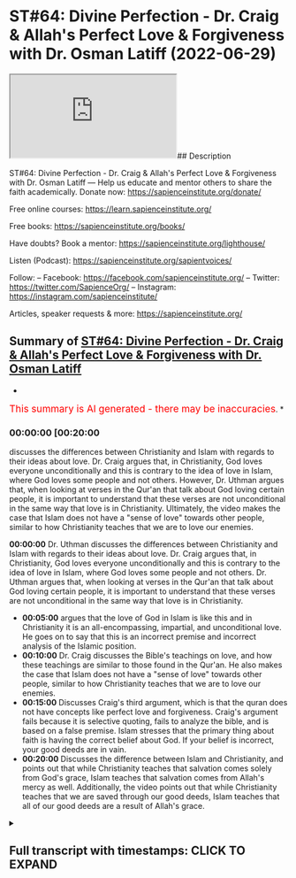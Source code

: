 # ST#64: Divine Perfection - Dr. Craig & Allah's Perfect Love & Forgiveness with Dr. Osman Latiff (2022-06-29)

<iframe loading='lazy' allow='autoplay' src='https://www.youtube.com/embed/fFkGbBAgy1s'></iframe>## Description

ST#64: Divine Perfection - Dr. Craig & Allah's Perfect Love & Forgiveness with Dr. Osman Latiff
—
Help us educate and mentor others to share the faith academically.
Donate now: <https://sapienceinstitute.org/donate/>

Free online courses: <https://learn.sapienceinstitute.org/>

Free books: <https://sapienceinstitute.org/books/>

Have doubts? Book a mentor: <https://sapienceinstitute.org/lighthouse/>

Listen (Podcast): <https://sapienceinstitute.org/sapientvoices/>

Follow:
– Facebook: <https://facebook.com/sapienceinstitute.org/>
– Twitter: <https://twitter.com/SapienceOrg/>
– Instagram: <https://instagram.com/sapienceinstitute/>

Articles, speaker requests & more: <https://sapienceinstitute.org/>

## Summary of [ST#64: Divine Perfection - Dr. Craig & Allah's Perfect Love & Forgiveness with Dr. Osman Latiff](https://www.youtube.com/watch?v=fFkGbBAgy1s)

*

<span style="color:red; font-size:125%">This summary is AI generated - there may be inaccuracies</span>. \*

### <a onclick="modifyYTiframeseektime('1200')">00:00:00 \[00:20:00</a>

discusses the differences between Christianity and Islam with regards to their ideas about love. Dr. Craig argues that, in Christianity, God loves everyone unconditionally and this is contrary to the idea of love in Islam, where God loves some people and not others. However, Dr. Uthman argues that, when looking at verses in the Qur'an that talk about God loving certain people, it is important to understand that these verses are not unconditional in the same way that love is in Christianity. Ultimately, the video makes the case that Islam does not have a "sense of love" towards other people, similar to how Christianity teaches that we are to love our enemies.

**<a onclick="modifyYTiframeseektime('0')">00:00:00</a>**  Dr. Uthman discusses the differences between Christianity and Islam with regards to their ideas about love. Dr. Craig argues that, in Christianity, God loves everyone unconditionally and this is contrary to the idea of love in Islam, where God loves some people and not others. Dr. Uthman argues that, when looking at verses in the Qur'an that talk about God loving certain people, it is important to understand that these verses are not unconditional in the same way that love is in Christianity.

*   **<a onclick="modifyYTiframeseektime('300')">00:05:00</a>** argues that the love of God in Islam is like this and in Christianity it is an all-encompassing, impartial, and unconditional love. He goes on to say that this is an incorrect premise and incorrect analysis of the Islamic position.
*   **<a onclick="modifyYTiframeseektime('600')">00:10:00</a>**  Dr. Craig discusses the Bible's teachings on love, and how these teachings are similar to those found in the Qur'an. He also makes the case that Islam does not have a "sense of love" towards other people, similar to how Christianity teaches that we are to love our enemies.
*   **<a onclick="modifyYTiframeseektime('900')">00:15:00</a>** Discusses Craig's third argument, which is that the quran does not have concepts like perfect love and forgiveness. Craig's argument fails because it is selective quoting, fails to analyze the bible, and is based on a false premise. Islam stresses that the primary thing about faith is having the correct belief about God. If your belief is incorrect, your good deeds are in vain.
*   **<a onclick="modifyYTiframeseektime('1200')">00:20:00</a>** Discusses the difference between Islam and Christianity, and points out that while Christianity teaches that salvation comes solely from God's grace, Islam teaches that salvation comes from Allah's mercy as well. Additionally, the video points out that while Christianity teaches that we are saved through our good deeds, Islam teaches that all of our good deeds are a result of Allah's grace.

<details><summary><h2>Full transcript with timestamps: CLICK TO EXPAND</h2></summary>

<a onclick="modifyYTiframeseektime('6)')">0:00:06 assalamualaikum welcome to sapient</a> <a onclick="modifyYTiframeseektime('8)')">0:00:08 thoughts this is dr uthman native and</a> <a onclick="modifyYTiframeseektime('9)')">0:00:09 we're going through my book divine</a> <a onclick="modifyYTiframeseektime('10)')">0:00:10 perfection christianity and islam on sin</a> <a onclick="modifyYTiframeseektime('13)')">0:00:13 and salvation a very important topic a</a> <a onclick="modifyYTiframeseektime('15)')">0:00:15 very crucial understanding christianity</a> <a onclick="modifyYTiframeseektime('18)')">0:00:18 in its light in this right light and</a> <a onclick="modifyYTiframeseektime('20)')">0:00:20 islam in this right light as well of</a> <a onclick="modifyYTiframeseektime('22)')">0:00:22 course the book is also answering back</a> <a onclick="modifyYTiframeseektime('24)')">0:00:24 against detractors made by destructions</a> <a onclick="modifyYTiframeseektime('26)')">0:00:26 made by christian mission ethiopia and</a> <a onclick="modifyYTiframeseektime('28)')">0:00:28 apologists like william lane craig and</a> <a onclick="modifyYTiframeseektime('30)')">0:00:30 others before and after him as well</a> <a onclick="modifyYTiframeseektime('33)')">0:00:33 we've been through</a> <a onclick="modifyYTiframeseektime('34)')">0:00:34 two main arguments made by dr william</a> <a onclick="modifyYTiframeseektime('37)')">0:00:37 lane craig already about the concept of</a> <a onclick="modifyYTiframeseektime('39)')">0:00:39 the trinity in the quranic framework</a> <a onclick="modifyYTiframeseektime('41)')">0:00:41 about humans salvation in the quranic</a> <a onclick="modifyYTiframeseektime('44)')">0:00:44 model as well</a> <a onclick="modifyYTiframeseektime('46)')">0:00:46 in contrast to the christian</a> <a onclick="modifyYTiframeseektime('48)')">0:00:48 idea about atonement represents through</a> <a onclick="modifyYTiframeseektime('50)')">0:00:50 atonement theories and other things as</a> <a onclick="modifyYTiframeseektime('52)')">0:00:52 well now the the third argument made by</a> <a onclick="modifyYTiframeseektime('55)')">0:00:55 dr craig in light of islamic theism is a</a> <a onclick="modifyYTiframeseektime('58)')">0:00:58 bit similar to the second one but this</a> <a onclick="modifyYTiframeseektime('60)')">0:01:00 time it's about the idea of love</a> <a onclick="modifyYTiframeseektime('62)')">0:01:02 so he argues therefore that god can't be</a> <a onclick="modifyYTiframeseektime('65)')">0:01:05 worthy of worship in islam because he's</a> <a onclick="modifyYTiframeseektime('67)')">0:01:07 not maximally loving in that he doesn't</a> <a onclick="modifyYTiframeseektime('70)')">0:01:10 love</a> <a onclick="modifyYTiframeseektime('70)')">0:01:10 everybody and the christians in fact not</a> <a onclick="modifyYTiframeseektime('73)')">0:01:13 all christians but he and perhaps people</a> <a onclick="modifyYTiframeseektime('75)')">0:01:15 like him</a> <a onclick="modifyYTiframeseektime('76)')">0:01:16 focus on the idea that god loves</a> <a onclick="modifyYTiframeseektime('79)')">0:01:19 everyone</a> <a onclick="modifyYTiframeseektime('80)')">0:01:20 god loves everybody</a> <a onclick="modifyYTiframeseektime('82)')">0:01:22 and therefore if god loves everybody</a> <a onclick="modifyYTiframeseektime('85)')">0:01:25 then that's the god that we should be</a> <a onclick="modifyYTiframeseektime('86)')">0:01:26 worshipping as opposed to islam where</a> <a onclick="modifyYTiframeseektime('89)')">0:01:29 god loves some people and not other</a> <a onclick="modifyYTiframeseektime('91)')">0:01:31 people and craig therefore in his in his</a> <a onclick="modifyYTiframeseektime('94)')">0:01:34 works and literature in his debates he</a> <a onclick="modifyYTiframeseektime('96)')">0:01:36 isolates particular verses in the quran</a> <a onclick="modifyYTiframeseektime('98)')">0:01:38 where it says that god loves the</a> <a onclick="modifyYTiframeseektime('100)')">0:01:40 the doers of god those of good god loves</a> <a onclick="modifyYTiframeseektime('103)')">0:01:43 the repentant god loves the you know the</a> <a onclick="modifyYTiframeseektime('106)')">0:01:46 ones who make peace god loves so god</a> <a onclick="modifyYTiframeseektime('108)')">0:01:48 loves particular people uh but god does</a> <a onclick="modifyYTiframeseektime('111)')">0:01:51 not love other people god doesn't love</a> <a onclick="modifyYTiframeseektime('112)')">0:01:52 the boastful god doesn't love the</a> <a onclick="modifyYTiframeseektime('114)')">0:01:54 arrogant god doesn't love the the</a> <a onclick="modifyYTiframeseektime('116)')">0:01:56 unbelievers for example god doesn't love</a> <a onclick="modifyYTiframeseektime('118)')">0:01:58 the mischief makers for example or the</a> <a onclick="modifyYTiframeseektime('120)')">0:02:00 unjust for example so we have those that</a> <a onclick="modifyYTiframeseektime('122)')">0:02:02 god loves and go that god and those that</a> <a onclick="modifyYTiframeseektime('124)')">0:02:04 god does not love</a> <a onclick="modifyYTiframeseektime('126)')">0:02:06 in the quran for example whereas he says</a> <a onclick="modifyYTiframeseektime('128)')">0:02:08 in in christianity god loves everybody</a> <a onclick="modifyYTiframeseektime('132)')">0:02:12 and the key verse that christians love</a> <a onclick="modifyYTiframeseektime('134)')">0:02:14 to cite like him and others is</a> <a onclick="modifyYTiframeseektime('136)')">0:02:16 for god so loved the world loved the</a> <a onclick="modifyYTiframeseektime('138)')">0:02:18 world that he gave his only be or he</a> <a onclick="modifyYTiframeseektime('140)')">0:02:20 sent his only begotten son that he</a> <a onclick="modifyYTiframeseektime('142)')">0:02:22 whosoever believes in him shall have</a> <a onclick="modifyYTiframeseektime('144)')">0:02:24 everlasting life and shall not perish so</a> <a onclick="modifyYTiframeseektime('147)')">0:02:27 therefore since god so loved the world</a> <a onclick="modifyYTiframeseektime('149)')">0:02:29 meaning the whole world</a> <a onclick="modifyYTiframeseektime('151)')">0:02:31 that means god loves everybody including</a> <a onclick="modifyYTiframeseektime('154)')">0:02:34 sinners this is the key thing for us to</a> <a onclick="modifyYTiframeseektime('156)')">0:02:36 remember about what christians say</a> <a onclick="modifyYTiframeseektime('158)')">0:02:38 god loves sinners and therefore</a> <a onclick="modifyYTiframeseektime('161)')">0:02:41 and in contrast the quran in islam the</a> <a onclick="modifyYTiframeseektime('163)')">0:02:43 god of islam or the quran does not love</a> <a onclick="modifyYTiframeseektime('166)')">0:02:46 sinners that's the key thing but the</a> <a onclick="modifyYTiframeseektime('168)')">0:02:48 first thing of course is for us to</a> <a onclick="modifyYTiframeseektime('169)')">0:02:49 understand this very very clearly number</a> <a onclick="modifyYTiframeseektime('171)')">0:02:51 one</a> <a onclick="modifyYTiframeseektime('172)')">0:02:52 christians of course they make this</a> <a onclick="modifyYTiframeseektime('174)')">0:02:54 argument about god loving everybody but</a> <a onclick="modifyYTiframeseektime('176)')">0:02:56 there is no agreement in fact amongst</a> <a onclick="modifyYTiframeseektime('178)')">0:02:58 christians or theologians that god in</a> <a onclick="modifyYTiframeseektime('181)')">0:03:01 fact loves everybody does god love</a> <a onclick="modifyYTiframeseektime('184)')">0:03:04 the murderer does god love</a> <a onclick="modifyYTiframeseektime('187)')">0:03:07 hitler does god love genocidal maniacs</a> <a onclick="modifyYTiframeseektime('190)')">0:03:10 does god love everybody and does god</a> <a onclick="modifyYTiframeseektime('193)')">0:03:13 love them exactly the same way now i say</a> <a onclick="modifyYTiframeseektime('195)')">0:03:15 that because dr craig for example says</a> <a onclick="modifyYTiframeseektime('198)')">0:03:18 the love of god is three things it's</a> <a onclick="modifyYTiframeseektime('200)')">0:03:20 impartial it's universal and it's</a> <a onclick="modifyYTiframeseektime('203)')">0:03:23 unconditional remember those three words</a> <a onclick="modifyYTiframeseektime('205)')">0:03:25 it's impartial</a> <a onclick="modifyYTiframeseektime('207)')">0:03:27 unconditional and it's universal whereas</a> <a onclick="modifyYTiframeseektime('210)')">0:03:30 the love of the god in islam it's</a> <a onclick="modifyYTiframeseektime('213)')">0:03:33 partial not universal not unconditional</a> <a onclick="modifyYTiframeseektime('215)')">0:03:35 either therefore the god of uh</a> <a onclick="modifyYTiframeseektime('217)')">0:03:37 christianity he argues wins the day now</a> <a onclick="modifyYTiframeseektime('220)')">0:03:40 let's think about this very carefully</a> <a onclick="modifyYTiframeseektime('221)')">0:03:41 what does it mean to say that the love</a> <a onclick="modifyYTiframeseektime('222)')">0:03:42 of god is impartial in christianity that</a> <a onclick="modifyYTiframeseektime('225)')">0:03:45 means it's the same that means god loves</a> <a onclick="modifyYTiframeseektime('228)')">0:03:48 everybody the same what does that mean</a> <a onclick="modifyYTiframeseektime('231)')">0:03:51 that means god loves</a> <a onclick="modifyYTiframeseektime('233)')">0:03:53 hitler like he loves moses that god</a> <a onclick="modifyYTiframeseektime('236)')">0:03:56 loves the mass murderer like he loves</a> <a onclick="modifyYTiframeseektime('239)')">0:03:59 the peacemaker that means god love is</a> <a onclick="modifyYTiframeseektime('241)')">0:04:01 impartial he loves everybody the same</a> <a onclick="modifyYTiframeseektime('244)')">0:04:04 which means in essence god loves nobody</a> <a onclick="modifyYTiframeseektime('247)')">0:04:07 because there's no gradients of love for</a> <a onclick="modifyYTiframeseektime('249)')">0:04:09 us to consider what does love actually</a> <a onclick="modifyYTiframeseektime('251)')">0:04:11 then mean</a> <a onclick="modifyYTiframeseektime('253)')">0:04:13 what does love even mean if god loves</a> <a onclick="modifyYTiframeseektime('255)')">0:04:15 everybody the same and there are no</a> <a onclick="modifyYTiframeseektime('257)')">0:04:17 gradients of love loving less not loving</a> <a onclick="modifyYTiframeseektime('260)')">0:04:20 loving more these are all gradients of</a> <a onclick="modifyYTiframeseektime('262)')">0:04:22 love that we find in the quran in</a> <a onclick="modifyYTiframeseektime('263)')">0:04:23 islamic</a> <a onclick="modifyYTiframeseektime('265)')">0:04:25 narrative but in christianity if god</a> <a onclick="modifyYTiframeseektime('267)')">0:04:27 loves everybody the same impartially</a> <a onclick="modifyYTiframeseektime('269)')">0:04:29 that means how do we even have a way of</a> <a onclick="modifyYTiframeseektime('271)')">0:04:31 approaching god or know what god wants</a> <a onclick="modifyYTiframeseektime('274)')">0:04:34 us to do if he loves us all impartially</a> <a onclick="modifyYTiframeseektime('277)')">0:04:37 anyway from the get-go from the outside</a> <a onclick="modifyYTiframeseektime('280)')">0:04:40 and what does it mean is love is</a> <a onclick="modifyYTiframeseektime('281)')">0:04:41 unconditional that means there's no</a> <a onclick="modifyYTiframeseektime('283)')">0:04:43 condition placed on god's love that</a> <a onclick="modifyYTiframeseektime('284)')">0:04:44 means</a> <a onclick="modifyYTiframeseektime('285)')">0:04:45 the psychopathic murderer she could feel</a> <a onclick="modifyYTiframeseektime('288)')">0:04:48 secure and happy knowing that god loves</a> <a onclick="modifyYTiframeseektime('290)')">0:04:50 him anyway because it's an unconditional</a> <a onclick="modifyYTiframeseektime('293)')">0:04:53 love like the craig therefore presents</a> <a onclick="modifyYTiframeseektime('295)')">0:04:55 but this again is contrary in fact to</a> <a onclick="modifyYTiframeseektime('297)')">0:04:57 the bible itself because in the bible</a> <a onclick="modifyYTiframeseektime('299)')">0:04:59 itself we do find verses where god does</a> <a onclick="modifyYTiframeseektime('302)')">0:05:02 not love some people in the book of</a> <a onclick="modifyYTiframeseektime('304)')">0:05:04 hosea for example chapter 9 verse 5 5 it</a> <a onclick="modifyYTiframeseektime('307)')">0:05:07 says because of their wickedness in</a> <a onclick="modifyYTiframeseektime('309)')">0:05:09 gilgal i hated them</a> <a onclick="modifyYTiframeseektime('312)')">0:05:12 right because of this wretchedness or</a> <a onclick="modifyYTiframeseektime('314)')">0:05:14 their rebellion i do not love them very</a> <a onclick="modifyYTiframeseektime('317)')">0:05:17 unequivocal language in psalm 5 5. god</a> <a onclick="modifyYTiframeseektime('320)')">0:05:20 does not love those who transgress and</a> <a onclick="modifyYTiframeseektime('322)')">0:05:22 do wrong in psalm 5 5 in psalm 139 it</a> <a onclick="modifyYTiframeseektime('326)')">0:05:26 says something similar right that</a> <a onclick="modifyYTiframeseektime('329)')">0:05:29 what do i do with those who hate you i</a> <a onclick="modifyYTiframeseektime('331)')">0:05:31 hate them i have all full hatred for</a> <a onclick="modifyYTiframeseektime('334)')">0:05:34 them in fact eric peel the dutch</a> <a onclick="modifyYTiframeseektime('336)')">0:05:36 theologian says that the most</a> <a onclick="modifyYTiframeseektime('338)')">0:05:38 absolute form of hatred is used in this</a> <a onclick="modifyYTiframeseektime('341)')">0:05:41 verse even thomas aquinas in his</a> <a onclick="modifyYTiframeseektime('343)')">0:05:43 comments from psalm 5 5 says that god</a> <a onclick="modifyYTiframeseektime('345)')">0:05:45 hates sinners</a> <a onclick="modifyYTiframeseektime('347)')">0:05:47 right that they're not sufficient</a> <a onclick="modifyYTiframeseektime('349)')">0:05:49 before god's majesty before god so</a> <a onclick="modifyYTiframeseektime('352)')">0:05:52 therefore it seems these are like newer</a> <a onclick="modifyYTiframeseektime('354)')">0:05:54 kind of trends coming from christian</a> <a onclick="modifyYTiframeseektime('355)')">0:05:55 missionaries about god loving everybody</a> <a onclick="modifyYTiframeseektime('357)')">0:05:57 maybe</a> <a onclick="modifyYTiframeseektime('358)')">0:05:58 maybe it's a ploy</a> <a onclick="modifyYTiframeseektime('359)')">0:05:59 in order to propagate their faith and to</a> <a onclick="modifyYTiframeseektime('361)')">0:06:01 invite more people to christianity but</a> <a onclick="modifyYTiframeseektime('363)')">0:06:03 but the bible isn't saying that and nor</a> <a onclick="modifyYTiframeseektime('366)')">0:06:06 are christian theologians particularly</a> <a onclick="modifyYTiframeseektime('367)')">0:06:07 of the past saying that that god loves</a> <a onclick="modifyYTiframeseektime('369)')">0:06:09 everybody the same way impartially that</a> <a onclick="modifyYTiframeseektime('372)')">0:06:12 means even me as a muslim who denies</a> <a onclick="modifyYTiframeseektime('375)')">0:06:15 christianity and denies of the core</a> <a onclick="modifyYTiframeseektime('377)')">0:06:17 tenets of christianity of incarnation of</a> <a onclick="modifyYTiframeseektime('380)')">0:06:20 jesus as a savior uh</a> <a onclick="modifyYTiframeseektime('383)')">0:06:23 god would love me as as he loves other</a> <a onclick="modifyYTiframeseektime('385)')">0:06:25 people</a> <a onclick="modifyYTiframeseektime('386)')">0:06:26 unconditionally i mean i don't have to</a> <a onclick="modifyYTiframeseektime('388)')">0:06:28 change or anything of course christians</a> <a onclick="modifyYTiframeseektime('389)')">0:06:29 wouldn't argue they said no there has to</a> <a onclick="modifyYTiframeseektime('390)')">0:06:30 be change and you have to whatever but</a> <a onclick="modifyYTiframeseektime('392)')">0:06:32 the point is not just through my service</a> <a onclick="modifyYTiframeseektime('394)')">0:06:34 of anybody really so</a> <a onclick="modifyYTiframeseektime('396)')">0:06:36 that wouldn't really work in light of</a> <a onclick="modifyYTiframeseektime('398)')">0:06:38 the bible or in light of just</a> <a onclick="modifyYTiframeseektime('399)')">0:06:39 logical sense and what about god</a> <a onclick="modifyYTiframeseektime('402)')">0:06:42 therefore loving universally that means</a> <a onclick="modifyYTiframeseektime('404)')">0:06:44 the same thing that god loves everybody</a> <a onclick="modifyYTiframeseektime('406)')">0:06:46 and everything the same way</a> <a onclick="modifyYTiframeseektime('408)')">0:06:48 of course this wouldn't make much sense</a> <a onclick="modifyYTiframeseektime('411)')">0:06:51 to say that because it wouldn't give</a> <a onclick="modifyYTiframeseektime('413)')">0:06:53 human beings that incentive that drive</a> <a onclick="modifyYTiframeseektime('415)')">0:06:55 to want to do good things in order to</a> <a onclick="modifyYTiframeseektime('418)')">0:06:58 love god or be loved by god because if</a> <a onclick="modifyYTiframeseektime('422)')">0:07:02 god loves them already anyway then what</a> <a onclick="modifyYTiframeseektime('424)')">0:07:04 really would the point of that be</a> <a onclick="modifyYTiframeseektime('426)')">0:07:06 and some people in fact would argue some</a> <a onclick="modifyYTiframeseektime('428)')">0:07:08 people would argue against it by saying</a> <a onclick="modifyYTiframeseektime('429)')">0:07:09 well you know people's love for god</a> <a onclick="modifyYTiframeseektime('431)')">0:07:11 should drive them to want to do good</a> <a onclick="modifyYTiframeseektime('433)')">0:07:13 things for them and i understand that</a> <a onclick="modifyYTiframeseektime('434)')">0:07:14 point as well but other people would</a> <a onclick="modifyYTiframeseektime('435)')">0:07:15 argue</a> <a onclick="modifyYTiframeseektime('436)')">0:07:16 what's the point anyway and anyway islam</a> <a onclick="modifyYTiframeseektime('438)')">0:07:18 doesn't have that problem</a> <a onclick="modifyYTiframeseektime('440)')">0:07:20 it doesn't have that problem because</a> <a onclick="modifyYTiframeseektime('442)')">0:07:22 what does islam actually say</a> <a onclick="modifyYTiframeseektime('443)')">0:07:23 it says number one the thing that is</a> <a onclick="modifyYTiframeseektime('446)')">0:07:26 universal from god to all of humanity is</a> <a onclick="modifyYTiframeseektime('449)')">0:07:29 the divine mercy of god remember we've</a> <a onclick="modifyYTiframeseektime('452)')">0:07:32 discussed it already in light of the</a> <a onclick="modifyYTiframeseektime('454)')">0:07:34 adamic conundrum in light of human</a> <a onclick="modifyYTiframeseektime('456)')">0:07:36 salvation model</a> <a onclick="modifyYTiframeseektime('457)')">0:07:37 god's divine mercy and that divine mercy</a> <a onclick="modifyYTiframeseektime('460)')">0:07:40 is in everything so the prophet of allah</a> <a onclick="modifyYTiframeseektime('463)')">0:07:43 says that that in the lillahi</a> <a onclick="modifyYTiframeseektime('465)')">0:07:45 allah has a hundred parts of his mercy</a> <a onclick="modifyYTiframeseektime('470)')">0:07:50 allah has sent one part of his mercy</a> <a onclick="modifyYTiframeseektime('472)')">0:07:52 between humans and jinn and even beasts</a> <a onclick="modifyYTiframeseektime('475)')">0:07:55 right even animals even the hadith says</a> <a onclick="modifyYTiframeseektime('478)')">0:07:58 well hawaiian even insects share from</a> <a onclick="modifyYTiframeseektime('480)')">0:08:00 that one part of that divine mercy that</a> <a onclick="modifyYTiframeseektime('482)')">0:08:02 means that mercy of god really is in</a> <a onclick="modifyYTiframeseektime('484)')">0:08:04 everybody</a> <a onclick="modifyYTiframeseektime('486)')">0:08:06 and people when you see</a> <a onclick="modifyYTiframeseektime('488)')">0:08:08 you know acts of goodness or kindness or</a> <a onclick="modifyYTiframeseektime('490)')">0:08:10 mercy or sympathy or empathy or love</a> <a onclick="modifyYTiframeseektime('492)')">0:08:12 uh</a> <a onclick="modifyYTiframeseektime('493)')">0:08:13 or you're only seeing a small tiny</a> <a onclick="modifyYTiframeseektime('496)')">0:08:16 fragment of something that's in your</a> <a onclick="modifyYTiframeseektime('498)')">0:08:18 life but think about the whole of</a> <a onclick="modifyYTiframeseektime('500)')">0:08:20 creation from the beginning to the end</a> <a onclick="modifyYTiframeseektime('501)')">0:08:21 of time and all of everything that you</a> <a onclick="modifyYTiframeseektime('503)')">0:08:23 see and you will never see in your life</a> <a onclick="modifyYTiframeseektime('505)')">0:08:25 is all from that one part of allah's</a> <a onclick="modifyYTiframeseektime('507)')">0:08:27 divine mercy that's mercy isn't</a> <a onclick="modifyYTiframeseektime('509)')">0:08:29 everything even those who disbelieve in</a> <a onclick="modifyYTiframeseektime('511)')">0:08:31 him allah is still merciful unto them</a> <a onclick="modifyYTiframeseektime('513)')">0:08:33 how is allah merciful and to all people</a> <a onclick="modifyYTiframeseektime('515)')">0:08:35 that allah allows and shows even the</a> <a onclick="modifyYTiframeseektime('518)')">0:08:38 wretched most wretched person at any</a> <a onclick="modifyYTiframeseektime('520)')">0:08:40 time a chance to come back to god</a> <a onclick="modifyYTiframeseektime('524)')">0:08:44 right that's that's powerful that</a> <a onclick="modifyYTiframeseektime('526)')">0:08:46 allah's mercy is such that even the most</a> <a onclick="modifyYTiframeseektime('528)')">0:08:48 wretched individual has at any point in</a> <a onclick="modifyYTiframeseektime('531)')">0:08:51 time any point in his life to go back to</a> <a onclick="modifyYTiframeseektime('533)')">0:08:53 god through repentance and he will find</a> <a onclick="modifyYTiframeseektime('535)')">0:08:55 god forgiving allah says</a> <a onclick="modifyYTiframeseektime('541)')">0:09:01 i am forgiving</a> <a onclick="modifyYTiframeseektime('544)')">0:09:04 for the one who repents</a> <a onclick="modifyYTiframeseektime('546)')">0:09:06 and believes and works good deeds and</a> <a onclick="modifyYTiframeseektime('549)')">0:09:09 then follows a life of righteousness i</a> <a onclick="modifyYTiframeseektime('552)')">0:09:12 am forgiving on that person so therefore</a> <a onclick="modifyYTiframeseektime('554)')">0:09:14 that that path is always open for</a> <a onclick="modifyYTiframeseektime('556)')">0:09:16 anybody the path of forgiveness and</a> <a onclick="modifyYTiframeseektime('558)')">0:09:18 mercy and closeness and love of god but</a> <a onclick="modifyYTiframeseektime('561)')">0:09:21 to say therefore at the outset god loves</a> <a onclick="modifyYTiframeseektime('563)')">0:09:23 everybody it wouldn't really it's i mean</a> <a onclick="modifyYTiframeseektime('564)')">0:09:24 it might sound nice on the tongue but it</a> <a onclick="modifyYTiframeseektime('566)')">0:09:26 doesn't really make that much actually</a> <a onclick="modifyYTiframeseektime('567)')">0:09:27 of sense and christian theologians would</a> <a onclick="modifyYTiframeseektime('569)')">0:09:29 argue i mean some people in fact really</a> <a onclick="modifyYTiframeseektime('572)')">0:09:32 argue against william craig for saying</a> <a onclick="modifyYTiframeseektime('574)')">0:09:34 such things because the bible in fact</a> <a onclick="modifyYTiframeseektime('575)')">0:09:35 doesn't teach that doesn't preach that</a> <a onclick="modifyYTiframeseektime('578)')">0:09:38 and therefore it's really an incorrect</a> <a onclick="modifyYTiframeseektime('580)')">0:09:40 way of of of interpreting the christian</a> <a onclick="modifyYTiframeseektime('583)')">0:09:43 faith as well</a> <a onclick="modifyYTiframeseektime('584)')">0:09:44 uh so that's one thing therefore that he</a> <a onclick="modifyYTiframeseektime('586)')">0:09:46 says in his argument that the love of</a> <a onclick="modifyYTiframeseektime('588)')">0:09:48 god in islam is like this and in</a> <a onclick="modifyYTiframeseektime('590)')">0:09:50 christianity it's an all-encompassing</a> <a onclick="modifyYTiframeseektime('592)')">0:09:52 it's a universal impartial and</a> <a onclick="modifyYTiframeseektime('594)')">0:09:54 unconditional love we've shown therefore</a> <a onclick="modifyYTiframeseektime('596)')">0:09:56 that that actually is is an incorrect</a> <a onclick="modifyYTiframeseektime('598)')">0:09:58 premise and incorrect</a> <a onclick="modifyYTiframeseektime('599)')">0:09:59 analysis of the islamic position as well</a> <a onclick="modifyYTiframeseektime('602)')">0:10:02 the second thing that he argues in fact</a> <a onclick="modifyYTiframeseektime('604)')">0:10:04 in the same section or same area is he</a> <a onclick="modifyYTiframeseektime('607)')">0:10:07 says you see the love of god</a> <a onclick="modifyYTiframeseektime('609)')">0:10:09 is such that</a> <a onclick="modifyYTiframeseektime('611)')">0:10:11 god calls on christians to be loving to</a> <a onclick="modifyYTiframeseektime('615)')">0:10:15 be loving to their enemies</a> <a onclick="modifyYTiframeseektime('617)')">0:10:17 and he says you see that's unique</a> <a onclick="modifyYTiframeseektime('618)')">0:10:18 because in islam you don't have loving</a> <a onclick="modifyYTiframeseektime('620)')">0:10:20 your enemies</a> <a onclick="modifyYTiframeseektime('622)')">0:10:22 and again it might sound nice on the</a> <a onclick="modifyYTiframeseektime('624)')">0:10:24 tongue while loving your enemies okay</a> <a onclick="modifyYTiframeseektime('626)')">0:10:26 what does that actually mean it's</a> <a onclick="modifyYTiframeseektime('627)')">0:10:27 important for all of us to look closely</a> <a onclick="modifyYTiframeseektime('629)')">0:10:29 at every argument being made and to</a> <a onclick="modifyYTiframeseektime('630)')">0:10:30 dissect it and to unpack it and to</a> <a onclick="modifyYTiframeseektime('632)')">0:10:32 unpeel it and to look closely because</a> <a onclick="modifyYTiframeseektime('634)')">0:10:34 these are our major problems and i</a> <a onclick="modifyYTiframeseektime('636)')">0:10:36 believe that if christians are sincere</a> <a onclick="modifyYTiframeseektime('638)')">0:10:38 and they look closely they'll see the</a> <a onclick="modifyYTiframeseektime('640)')">0:10:40 fallacy of these of these own arguments</a> <a onclick="modifyYTiframeseektime('642)')">0:10:42 so he says for example in the book of</a> <a onclick="modifyYTiframeseektime('644)')">0:10:44 matthew it says that you know jesus says</a> <a onclick="modifyYTiframeseektime('646)')">0:10:46 love your enemies</a> <a onclick="modifyYTiframeseektime('648)')">0:10:48 love your enemies like you love</a> <a onclick="modifyYTiframeseektime('649)')">0:10:49 yourselves love your enemies</a> <a onclick="modifyYTiframeseektime('651)')">0:10:51 now what does love actually mean how do</a> <a onclick="modifyYTiframeseektime('653)')">0:10:53 you define does the bible define love</a> <a onclick="modifyYTiframeseektime('657)')">0:10:57 how do you love i know i know how to</a> <a onclick="modifyYTiframeseektime('658)')">0:10:58 love me i could say i love god i love my</a> <a onclick="modifyYTiframeseektime('661)')">0:11:01 mother i love my wife my children i you</a> <a onclick="modifyYTiframeseektime('663)')">0:11:03 have you know what love might mean</a> <a onclick="modifyYTiframeseektime('665)')">0:11:05 what does it mean to love your enemies</a> <a onclick="modifyYTiframeseektime('668)')">0:11:08 and what must your enemies be doing or</a> <a onclick="modifyYTiframeseektime('670)')">0:11:10 not doing in order for you to love them</a> <a onclick="modifyYTiframeseektime('673)')">0:11:13 or not love them</a> <a onclick="modifyYTiframeseektime('674)')">0:11:14 right do you love the one who is</a> <a onclick="modifyYTiframeseektime('676)')">0:11:16 murdering your family do you love that</a> <a onclick="modifyYTiframeseektime('677)')">0:11:17 person and how do you show that love as</a> <a onclick="modifyYTiframeseektime('680)')">0:11:20 well</a> <a onclick="modifyYTiframeseektime('681)')">0:11:21 it's one thing to verbalize in fact it's</a> <a onclick="modifyYTiframeseektime('683)')">0:11:23 one thing to feel not even verbalizing</a> <a onclick="modifyYTiframeseektime('685)')">0:11:25 is wanting to feel and say i love a</a> <a onclick="modifyYTiframeseektime('687)')">0:11:27 person if that love is not verbalized</a> <a onclick="modifyYTiframeseektime('690)')">0:11:30 it's a problem if that love isn't</a> <a onclick="modifyYTiframeseektime('692)')">0:11:32 actualized it's another problem so what</a> <a onclick="modifyYTiframeseektime('694)')">0:11:34 does love actually mean therefore now of</a> <a onclick="modifyYTiframeseektime('696)')">0:11:36 course in the bible we're also taught</a> <a onclick="modifyYTiframeseektime('698)')">0:11:38 and shown the way that loving one</a> <a onclick="modifyYTiframeseektime('700)')">0:11:40 enemies is demonstrated in fact in the</a> <a onclick="modifyYTiframeseektime('702)')">0:11:42 bible it says which means which means</a> <a onclick="modifyYTiframeseektime('705)')">0:11:45 that when your enemy is hungry feed him</a> <a onclick="modifyYTiframeseektime('708)')">0:11:48 when your enemy is thirsty give him</a> <a onclick="modifyYTiframeseektime('710)')">0:11:50 drink no i could understand that</a> <a onclick="modifyYTiframeseektime('712)')">0:11:52 but then for craig to make an argument</a> <a onclick="modifyYTiframeseektime('714)')">0:11:54 that islam doesn't have something</a> <a onclick="modifyYTiframeseektime('715)')">0:11:55 similar</a> <a onclick="modifyYTiframeseektime('716)')">0:11:56 is again a gross gross error and this is</a> <a onclick="modifyYTiframeseektime('719)')">0:11:59 too many of them from our christian</a> <a onclick="modifyYTiframeseektime('721)')">0:12:01 friends because in the quran we have</a> <a onclick="modifyYTiframeseektime('723)')">0:12:03 something similar in fact allah praises</a> <a onclick="modifyYTiframeseektime('726)')">0:12:06 those companions of the prophet muhammad</a> <a onclick="modifyYTiframeseektime('728)')">0:12:08 in the quran</a> <a onclick="modifyYTiframeseektime('739)')">0:12:19 it says that they the prophet's</a> <a onclick="modifyYTiframeseektime('741)')">0:12:21 companions feed believers feed</a> <a onclick="modifyYTiframeseektime('744)')">0:12:24 right</a> <a onclick="modifyYTiframeseektime('746)')">0:12:26 out of their love for allah</a> <a onclick="modifyYTiframeseektime('749)')">0:12:29 their if their motivation is the love of</a> <a onclick="modifyYTiframeseektime('751)')">0:12:31 allah right who do they feed</a> <a onclick="modifyYTiframeseektime('754)')">0:12:34 the poor miskin the orphans and the</a> <a onclick="modifyYTiframeseektime('758)')">0:12:38 prisoners of war</a> <a onclick="modifyYTiframeseektime('760)')">0:12:40 prisoners of war of course are enemy</a> <a onclick="modifyYTiframeseektime('762)')">0:12:42 prisoners of war right and they say we</a> <a onclick="modifyYTiframeseektime('765)')">0:12:45 feed you</a> <a onclick="modifyYTiframeseektime('768)')">0:12:48 for the sake of allah</a> <a onclick="modifyYTiframeseektime('770)')">0:12:50 or they think or they feel or they say</a> <a onclick="modifyYTiframeseektime('772)')">0:12:52 we feed you for the sake of allah</a> <a onclick="modifyYTiframeseektime('774)')">0:12:54 we don't want for the face of allah we</a> <a onclick="modifyYTiframeseektime('777)')">0:12:57 don't want from you any reward or any</a> <a onclick="modifyYTiframeseektime('780)')">0:13:00 gratitude or any thanks everything we're</a> <a onclick="modifyYTiframeseektime('782)')">0:13:02 doing is completely and solely for the</a> <a onclick="modifyYTiframeseektime('784)')">0:13:04 love of allah wa ta'ala that's a</a> <a onclick="modifyYTiframeseektime('786)')">0:13:06 demonstration of</a> <a onclick="modifyYTiframeseektime('788)')">0:13:08 feeding captives and of course in</a> <a onclick="modifyYTiframeseektime('790)')">0:13:10 islamic history there's a lot of</a> <a onclick="modifyYTiframeseektime('791)')">0:13:11 examples of that of feeding captives</a> <a onclick="modifyYTiframeseektime('793)')">0:13:13 whoever they are christian captives or</a> <a onclick="modifyYTiframeseektime('795)')">0:13:15 whoever they are you know</a> <a onclick="modifyYTiframeseektime('797)')">0:13:17 in my book on being human how islam</a> <a onclick="modifyYTiframeseektime('800)')">0:13:20 addresses othering demonization and</a> <a onclick="modifyYTiframeseektime('801)')">0:13:21 empathy my last chapter is about the</a> <a onclick="modifyYTiframeseektime('803)')">0:13:23 genocide in rwanda 1994 where i discuss</a> <a onclick="modifyYTiframeseektime('806)')">0:13:26 at length the way that muslims in fact</a> <a onclick="modifyYTiframeseektime('808)')">0:13:28 save the lives of countless christians</a> <a onclick="modifyYTiframeseektime('810)')">0:13:30 and fed them and gave them drink and hid</a> <a onclick="modifyYTiframeseektime('812)')">0:13:32 them as as muslims to save their lives</a> <a onclick="modifyYTiframeseektime('815)')">0:13:35 and all but these things are quite</a> <a onclick="modifyYTiframeseektime('816)')">0:13:36 common they can't happen of course in</a> <a onclick="modifyYTiframeseektime('818)')">0:13:38 our world people they do those things</a> <a onclick="modifyYTiframeseektime('820)')">0:13:40 but in islam of course we also have</a> <a onclick="modifyYTiframeseektime('821)')">0:13:41 guidelines about you know showing</a> <a onclick="modifyYTiframeseektime('824)')">0:13:44 preferential treatment</a> <a onclick="modifyYTiframeseektime('827)')">0:13:47 showing goodness to even enemies who are</a> <a onclick="modifyYTiframeseektime('829)')">0:13:49 prisoners of war and um and dealing with</a> <a onclick="modifyYTiframeseektime('832)')">0:13:52 them you know with that kind of a</a> <a onclick="modifyYTiframeseektime('833)')">0:13:53 kindness or feeding them and so</a> <a onclick="modifyYTiframeseektime('835)')">0:13:55 therefore the bible therefore has this</a> <a onclick="modifyYTiframeseektime('836)')">0:13:56 but so too does the quran in fact have</a> <a onclick="modifyYTiframeseektime('838)')">0:13:58 there's not an argument therefore to be</a> <a onclick="modifyYTiframeseektime('839)')">0:13:59 made</a> <a onclick="modifyYTiframeseektime('840)')">0:14:00 and therefore he also makes the case</a> <a onclick="modifyYTiframeseektime('841)')">0:14:01 therefore that</a> <a onclick="modifyYTiframeseektime('843)')">0:14:03 in islam we don't have this sense of</a> <a onclick="modifyYTiframeseektime('846)')">0:14:06 you know of love towards other people or</a> <a onclick="modifyYTiframeseektime('850)')">0:14:10 you know loving god for example loving</a> <a onclick="modifyYTiframeseektime('852)')">0:14:12 god and god loving people even though of</a> <a onclick="modifyYTiframeseektime('854)')">0:14:14 course the quran also says</a> <a onclick="modifyYTiframeseektime('856)')">0:14:16 that about the believers</a> <a onclick="modifyYTiframeseektime('859)')">0:14:19 that they</a> <a onclick="modifyYTiframeseektime('861)')">0:14:21 that god loves them and they love god</a> <a onclick="modifyYTiframeseektime('864)')">0:14:24 and so therefore the way that love is</a> <a onclick="modifyYTiframeseektime('865)')">0:14:25 reflected in islam even love towards</a> <a onclick="modifyYTiframeseektime('867)')">0:14:27 other people has been shown very clearly</a> <a onclick="modifyYTiframeseektime('869)')">0:14:29 in the quran</a> <a onclick="modifyYTiframeseektime('870)')">0:14:30 and in the life of the prophet muhammad</a> <a onclick="modifyYTiframeseektime('872)')">0:14:32 himself peace be upon him in fact the</a> <a onclick="modifyYTiframeseektime('874)')">0:14:34 prophet one says to his companion</a> <a onclick="modifyYTiframeseektime('877)')">0:14:37 he says to aquarius</a> <a onclick="modifyYTiframeseektime('879)')">0:14:39 he says</a> <a onclick="modifyYTiframeseektime('880)')">0:14:40 join relations with those that cut off</a> <a onclick="modifyYTiframeseektime('882)')">0:14:42 from you</a> <a onclick="modifyYTiframeseektime('884)')">0:14:44 and give to those who deny you</a> <a onclick="modifyYTiframeseektime('887)')">0:14:47 and pardon those who wrong you he says</a> <a onclick="modifyYTiframeseektime('889)')">0:14:49 don't be like those who who say that i'm</a> <a onclick="modifyYTiframeseektime('892)')">0:14:52 going to be good to those if they're</a> <a onclick="modifyYTiframeseektime('893)')">0:14:53 good to me meaning have a much higher</a> <a onclick="modifyYTiframeseektime('895)')">0:14:55 paradigm of service to people of</a> <a onclick="modifyYTiframeseektime('898)')">0:14:58 kindness to people the quran in fact has</a> <a onclick="modifyYTiframeseektime('901)')">0:15:01 many examples like that it praises those</a> <a onclick="modifyYTiframeseektime('903)')">0:15:03 who subdue their anger who pardon people</a> <a onclick="modifyYTiframeseektime('906)')">0:15:06 who give to others who give in charity</a> <a onclick="modifyYTiframeseektime('908)')">0:15:08 who kind of have all these beautiful</a> <a onclick="modifyYTiframeseektime('909)')">0:15:09 attributes that praises those people so</a> <a onclick="modifyYTiframeseektime('912)')">0:15:12 therefore it is an incorrect premise for</a> <a onclick="modifyYTiframeseektime('913)')">0:15:13 christians like craig to argue therefore</a> <a onclick="modifyYTiframeseektime('915)')">0:15:15 the quran has no concept like these</a> <a onclick="modifyYTiframeseektime('918)')">0:15:18 whereas in the bible we're told to love</a> <a onclick="modifyYTiframeseektime('919)')">0:15:19 one's enemies and to love people in fact</a> <a onclick="modifyYTiframeseektime('922)')">0:15:22 the beautiful tradition in the prophet's</a> <a onclick="modifyYTiframeseektime('923)')">0:15:23 life is that he said peace be upon</a> <a onclick="modifyYTiframeseektime('931)')">0:15:31 the merciful ones are those whom the all</a> <a onclick="modifyYTiframeseektime('933)')">0:15:33 merciful shows mercy towards be merciful</a> <a onclick="modifyYTiframeseektime('936)')">0:15:36 with those in the earth and the one in</a> <a onclick="modifyYTiframeseektime('938)')">0:15:38 the heavens will be merciful unto you so</a> <a onclick="modifyYTiframeseektime('940)')">0:15:40 therefore we've illustrated therefore in</a> <a onclick="modifyYTiframeseektime('942)')">0:15:42 this very short episode the way that</a> <a onclick="modifyYTiframeseektime('944)')">0:15:44 craig's third argument really falls flat</a> <a onclick="modifyYTiframeseektime('947)')">0:15:47 on its face it's an incorrect argument</a> <a onclick="modifyYTiframeseektime('949)')">0:15:49 it's not true it's selective quoting or</a> <a onclick="modifyYTiframeseektime('952)')">0:15:52 failing to analyze or look closely and</a> <a onclick="modifyYTiframeseektime('954)')">0:15:54 and and critically at one's own faith as</a> <a onclick="modifyYTiframeseektime('957)')">0:15:57 well as the faith of islam as well uh a</a> <a onclick="modifyYTiframeseektime('960)')">0:16:00 lot of us to end on therefore is a</a> <a onclick="modifyYTiframeseektime('961)')">0:16:01 beautiful verse where allah says</a> <a onclick="modifyYTiframeseektime('968)')">0:16:08 in light of the argument craig made of</a> <a onclick="modifyYTiframeseektime('970)')">0:16:10 course that we discussed in this episode</a> <a onclick="modifyYTiframeseektime('972)')">0:16:12 about god loves everybody and loves</a> <a onclick="modifyYTiframeseektime('974)')">0:16:14 everybody the same way</a> <a onclick="modifyYTiframeseektime('975)')">0:16:15 allah says</a> <a onclick="modifyYTiframeseektime('977)')">0:16:17 should we treat</a> <a onclick="modifyYTiframeseektime('979)')">0:16:19 the</a> <a onclick="modifyYTiframeseektime('979)')">0:16:19 criminals as we treat those who submit</a> <a onclick="modifyYTiframeseektime('982)')">0:16:22 to us</a> <a onclick="modifyYTiframeseektime('986)')">0:16:26 what is amiss with you look at how</a> <a onclick="modifyYTiframeseektime('988)')">0:16:28 you're judging now another very big</a> <a onclick="modifyYTiframeseektime('991)')">0:16:31 point made by our christian friends and</a> <a onclick="modifyYTiframeseektime('993)')">0:16:33 this has been said of course</a> <a onclick="modifyYTiframeseektime('994)')">0:16:34 almost wherever you meet christian</a> <a onclick="modifyYTiframeseektime('996)')">0:16:36 missionaries or apologize they say this</a> <a onclick="modifyYTiframeseektime('998)')">0:16:38 it's almost are they scripted to say</a> <a onclick="modifyYTiframeseektime('1000)')">0:16:40 this that they say that</a> <a onclick="modifyYTiframeseektime('1002)')">0:16:42 in christianity it is faith that saves</a> <a onclick="modifyYTiframeseektime('1006)')">0:16:46 them</a> <a onclick="modifyYTiframeseektime('1006)')">0:16:46 and not works that save them whereas in</a> <a onclick="modifyYTiframeseektime('1009)')">0:16:49 islam they say islam is a faith islam</a> <a onclick="modifyYTiframeseektime('1011)')">0:16:51 islam is a religion of works many many</a> <a onclick="modifyYTiframeseektime('1013)')">0:16:53 works five pillars of islam and praying</a> <a onclick="modifyYTiframeseektime('1014)')">0:16:54 and fasting and pilgrimage and these</a> <a onclick="modifyYTiframeseektime('1017)')">0:16:57 things they think save them muslims</a> <a onclick="modifyYTiframeseektime('1020)')">0:17:00 from sin and bring them closer to god's</a> <a onclick="modifyYTiframeseektime('1023)')">0:17:03 to god's pleasure whereas in</a> <a onclick="modifyYTiframeseektime('1024)')">0:17:04 christianity it's just faith in jesus</a> <a onclick="modifyYTiframeseektime('1026)')">0:17:06 christ as the atoner and and therefore</a> <a onclick="modifyYTiframeseektime('1029)')">0:17:09 then you are saved let's think about</a> <a onclick="modifyYTiframeseektime('1030)')">0:17:10 this very carefully now the first thing</a> <a onclick="modifyYTiframeseektime('1032)')">0:17:12 is this we've got to remember that not</a> <a onclick="modifyYTiframeseektime('1034)')">0:17:14 all christians in fact say this they</a> <a onclick="modifyYTiframeseektime('1035)')">0:17:15 differ amongst themselves catholics</a> <a onclick="modifyYTiframeseektime('1037)')">0:17:17 would say that faith and work save youth</a> <a onclick="modifyYTiframeseektime('1040)')">0:17:20 in the book of james in fact james</a> <a onclick="modifyYTiframeseektime('1042)')">0:17:22 stresses that in fact james argues with</a> <a onclick="modifyYTiframeseektime('1044)')">0:17:24 paul about that you know when he says</a> <a onclick="modifyYTiframeseektime('1046)')">0:17:26 that it is not just faith that savior it</a> <a onclick="modifyYTiframeseektime('1049)')">0:17:29 is also works that save you what use is</a> <a onclick="modifyYTiframeseektime('1051)')">0:17:31 is is faith if there is no works because</a> <a onclick="modifyYTiframeseektime('1053)')">0:17:33 there's no representation of that faith</a> <a onclick="modifyYTiframeseektime('1055)')">0:17:35 in the person's claim that he in fact</a> <a onclick="modifyYTiframeseektime('1057)')">0:17:37 does have faith and doesn't believe in</a> <a onclick="modifyYTiframeseektime('1059)')">0:17:39 james is very strong in this</a> <a onclick="modifyYTiframeseektime('1060)')">0:17:40 um</a> <a onclick="modifyYTiframeseektime('1061)')">0:17:41 but others for example like the</a> <a onclick="modifyYTiframeseektime('1063)')">0:17:43 protestants they would say uh it's faith</a> <a onclick="modifyYTiframeseektime('1065)')">0:17:45 alone that saves you and maybe works</a> <a onclick="modifyYTiframeseektime('1068)')">0:17:48 therefore come out as you know as a</a> <a onclick="modifyYTiframeseektime('1070)')">0:17:50 product of one's faith um and therefore</a> <a onclick="modifyYTiframeseektime('1074)')">0:17:54 not</a> <a onclick="modifyYTiframeseektime('1074)')">0:17:54 that the works themselves will save you</a> <a onclick="modifyYTiframeseektime('1076)')">0:17:56 find this kind of a kind of a tangent</a> <a onclick="modifyYTiframeseektime('1078)')">0:17:58 there between them which i understand</a> <a onclick="modifyYTiframeseektime('1080)')">0:18:00 maybe what they're saying but what is</a> <a onclick="modifyYTiframeseektime('1082)')">0:18:02 how does islam approach this whole thing</a> <a onclick="modifyYTiframeseektime('1084)')">0:18:04 islam stresses of course that the</a> <a onclick="modifyYTiframeseektime('1085)')">0:18:05 primary</a> <a onclick="modifyYTiframeseektime('1086)')">0:18:06 thing about faith is of course having</a> <a onclick="modifyYTiframeseektime('1088)')">0:18:08 the correct belief about god it can't be</a> <a onclick="modifyYTiframeseektime('1091)')">0:18:11 that you're believing in uh you know in</a> <a onclick="modifyYTiframeseektime('1095)')">0:18:15 a tree or in the sun as a deity and then</a> <a onclick="modifyYTiframeseektime('1098)')">0:18:18 of course you're doing good deeds even</a> <a onclick="modifyYTiframeseektime('1101)')">0:18:21 though you're doing good deeds your</a> <a onclick="modifyYTiframeseektime('1102)')">0:18:22 faith is is the biggest problem your</a> <a onclick="modifyYTiframeseektime('1104)')">0:18:24 belief is the biggest problem</a> <a onclick="modifyYTiframeseektime('1106)')">0:18:26 so</a> <a onclick="modifyYTiframeseektime('1107)')">0:18:27 it can't be that you're calling upon</a> <a onclick="modifyYTiframeseektime('1108)')">0:18:28 mary and calling upon jesus and then</a> <a onclick="modifyYTiframeseektime('1111)')">0:18:31 you're doing great works because your</a> <a onclick="modifyYTiframeseektime('1113)')">0:18:33 your belief is a fundamental problem</a> <a onclick="modifyYTiframeseektime('1115)')">0:18:35 because then who is it that your heart</a> <a onclick="modifyYTiframeseektime('1117)')">0:18:37 is inclined to in your performing of</a> <a onclick="modifyYTiframeseektime('1120)')">0:18:40 those good works in the first place it</a> <a onclick="modifyYTiframeseektime('1122)')">0:18:42 should be that full reverence and love</a> <a onclick="modifyYTiframeseektime('1124)')">0:18:44 is shown to god alone</a> <a onclick="modifyYTiframeseektime('1126)')">0:18:46 alone who has no partners</a> <a onclick="modifyYTiframeseektime('1128)')">0:18:48 even the old testament verses are</a> <a onclick="modifyYTiframeseektime('1129)')">0:18:49 calling upon this as opposed to you know</a> <a onclick="modifyYTiframeseektime('1132)')">0:18:52 making the holy spirit for example that</a> <a onclick="modifyYTiframeseektime('1134)')">0:18:54 my heart is for the holy spirit i'm</a> <a onclick="modifyYTiframeseektime('1136)')">0:18:56 calling holy spirit and that's what i'm</a> <a onclick="modifyYTiframeseektime('1138)')">0:18:58 doing my good deeds for the holy spirit</a> <a onclick="modifyYTiframeseektime('1140)')">0:19:00 and and for the father and for jesus uh</a> <a onclick="modifyYTiframeseektime('1144)')">0:19:04 and am i imagining them as one soul</a> <a onclick="modifyYTiframeseektime('1147)')">0:19:07 entity or as three distinct persons with</a> <a onclick="modifyYTiframeseektime('1149)')">0:19:09 two different personalities and of</a> <a onclick="modifyYTiframeseektime('1150)')">0:19:10 course christians have argued about this</a> <a onclick="modifyYTiframeseektime('1152)')">0:19:12 forever about what actually was actually</a> <a onclick="modifyYTiframeseektime('1154)')">0:19:14 happening here and christians differ and</a> <a onclick="modifyYTiframeseektime('1156)')">0:19:16 there's different kind of heresies</a> <a onclick="modifyYTiframeseektime('1158)')">0:19:18 involved in this because if you say the</a> <a onclick="modifyYTiframeseektime('1159)')">0:19:19 wrong thing you could become deemed a</a> <a onclick="modifyYTiframeseektime('1161)')">0:19:21 heretic</a> <a onclick="modifyYTiframeseektime('1162)')">0:19:22 but islam doesn't have that problem</a> <a onclick="modifyYTiframeseektime('1164)')">0:19:24 because that's not god that isn't god</a> <a onclick="modifyYTiframeseektime('1166)')">0:19:26 right</a> <a onclick="modifyYTiframeseektime('1167)')">0:19:27 now</a> <a onclick="modifyYTiframeseektime('1169)')">0:19:29 what is your impression of the lord of</a> <a onclick="modifyYTiframeseektime('1170)')">0:19:30 the worlds it isn't that that isn't the</a> <a onclick="modifyYTiframeseektime('1172)')">0:19:32 impression of the lord of the worlds</a> <a onclick="modifyYTiframeseektime('1173)')">0:19:33 allah is supreme majestic</a> <a onclick="modifyYTiframeseektime('1177)')">0:19:37 all exalted</a> <a onclick="modifyYTiframeseektime('1178)')">0:19:38 all merciful allah is bigger than allah</a> <a onclick="modifyYTiframeseektime('1181)')">0:19:41 is bigger than all of that and so</a> <a onclick="modifyYTiframeseektime('1183)')">0:19:43 therefore where christians argue and</a> <a onclick="modifyYTiframeseektime('1184)')">0:19:44 have this debate amongst themselves</a> <a onclick="modifyYTiframeseektime('1185)')">0:19:45 about faith and works what does islam</a> <a onclick="modifyYTiframeseektime('1187)')">0:19:47 say about that so therefore islam</a> <a onclick="modifyYTiframeseektime('1189)')">0:19:49 emphasizes number one you have to have</a> <a onclick="modifyYTiframeseektime('1190)')">0:19:50 the correct belief belief in god alone</a> <a onclick="modifyYTiframeseektime('1192)')">0:19:52 that's that's the main thing about your</a> <a onclick="modifyYTiframeseektime('1194)')">0:19:54 belief has to be has to be correct and</a> <a onclick="modifyYTiframeseektime('1196)')">0:19:56 then of course what that belief</a> <a onclick="modifyYTiframeseektime('1198)')">0:19:58 represents is three things in islam</a> <a onclick="modifyYTiframeseektime('1200)')">0:20:00 we're taught that belief is three things</a> <a onclick="modifyYTiframeseektime('1203)')">0:20:03 it is to be convinced in your heart</a> <a onclick="modifyYTiframeseektime('1206)')">0:20:06 about something about that belief that</a> <a onclick="modifyYTiframeseektime('1207)')">0:20:07 god is one deserving of full worship</a> <a onclick="modifyYTiframeseektime('1210)')">0:20:10 number two that's verbalized in your</a> <a onclick="modifyYTiframeseektime('1213)')">0:20:13 tongue we say</a> <a onclick="modifyYTiframeseektime('1215)')">0:20:15 muhammad rasool allah none deserve</a> <a onclick="modifyYTiframeseektime('1217)')">0:20:17 worship except allah and indeed muhammad</a> <a onclick="modifyYTiframeseektime('1219)')">0:20:19 is his messenger upon him be peace so</a> <a onclick="modifyYTiframeseektime('1222)')">0:20:22 therefore to verbalize with your tongue</a> <a onclick="modifyYTiframeseektime('1223)')">0:20:23 to be convicted and then to act it out</a> <a onclick="modifyYTiframeseektime('1225)')">0:20:25 with your limbs so the limbs for are a</a> <a onclick="modifyYTiframeseektime('1228)')">0:20:28 manifestation of that belief</a> <a onclick="modifyYTiframeseektime('1230)')">0:20:30 the actions therefore are proof of that</a> <a onclick="modifyYTiframeseektime('1232)')">0:20:32 belief the actions themselves are not</a> <a onclick="modifyYTiframeseektime('1236)')">0:20:36 going to save anybody not the actions</a> <a onclick="modifyYTiframeseektime('1237)')">0:20:37 themselves because the prophet in fact</a> <a onclick="modifyYTiframeseektime('1239)')">0:20:39 in hadith said that none of you will</a> <a onclick="modifyYTiframeseektime('1241)')">0:20:41 enter heaven no one enters paradise by</a> <a onclick="modifyYTiframeseektime('1244)')">0:20:44 his deeds by his works the prophet's</a> <a onclick="modifyYTiframeseektime('1246)')">0:20:46 companions were amazing it's not even</a> <a onclick="modifyYTiframeseektime('1248)')">0:20:48 you a messenger of allah knowing of</a> <a onclick="modifyYTiframeseektime('1250)')">0:20:50 course this man prays all night and he</a> <a onclick="modifyYTiframeseektime('1252)')">0:20:52 fast in the day and there's so many good</a> <a onclick="modifyYTiframeseektime('1253)')">0:20:53 deeds not even the prophet of allah and</a> <a onclick="modifyYTiframeseektime('1256)')">0:20:56 the prophet muhammad says not even me</a> <a onclick="modifyYTiframeseektime('1258)')">0:20:58 except if allah was to shower me and</a> <a onclick="modifyYTiframeseektime('1260)')">0:21:00 cover me with his grace and his mercy</a> <a onclick="modifyYTiframeseektime('1263)')">0:21:03 only then am i saved which is</a> <a onclick="modifyYTiframeseektime('1265)')">0:21:05 emphasizing for us a very key point that</a> <a onclick="modifyYTiframeseektime('1267)')">0:21:07 our christian friends oftentimes miss</a> <a onclick="modifyYTiframeseektime('1270)')">0:21:10 oftentimes miss this tradition</a> <a onclick="modifyYTiframeseektime('1273)')">0:21:13 right that it is not the fate it's not</a> <a onclick="modifyYTiframeseektime('1275)')">0:21:15 the works itself that saves anybody it</a> <a onclick="modifyYTiframeseektime('1278)')">0:21:18 is god's mercy that saves anybody right</a> <a onclick="modifyYTiframeseektime('1281)')">0:21:21 but the works are a manifestation of</a> <a onclick="modifyYTiframeseektime('1283)')">0:21:23 belief they are a proof of belief</a> <a onclick="modifyYTiframeseektime('1285)')">0:21:25 otherwise you have an empty claim i</a> <a onclick="modifyYTiframeseektime('1288)')">0:21:28 claim that i am a generous person but</a> <a onclick="modifyYTiframeseektime('1290)')">0:21:30 i've never done act of charity in my</a> <a onclick="modifyYTiframeseektime('1292)')">0:21:32 life what would that mean</a> <a onclick="modifyYTiframeseektime('1294)')">0:21:34 what would that mean for me to say i am</a> <a onclick="modifyYTiframeseektime('1296)')">0:21:36 a generous person but i have nothing to</a> <a onclick="modifyYTiframeseektime('1298)')">0:21:38 my account of ever sharing generosity</a> <a onclick="modifyYTiframeseektime('1300)')">0:21:40 but i still believe i'm a generous</a> <a onclick="modifyYTiframeseektime('1302)')">0:21:42 person or by saying therefore i am a</a> <a onclick="modifyYTiframeseektime('1304)')">0:21:44 person of great empathy but you've never</a> <a onclick="modifyYTiframeseektime('1306)')">0:21:46 actualized or verbalized that empathy on</a> <a onclick="modifyYTiframeseektime('1309)')">0:21:49 anybody for anything but i just think in</a> <a onclick="modifyYTiframeseektime('1311)')">0:21:51 my heart that i'm an empathetic person</a> <a onclick="modifyYTiframeseektime('1313)')">0:21:53 empathic person no it doesn't work like</a> <a onclick="modifyYTiframeseektime('1315)')">0:21:55 that means that the actions are proof of</a> <a onclick="modifyYTiframeseektime('1318)')">0:21:58 one's a manifestation of one's belief</a> <a onclick="modifyYTiframeseektime('1320)')">0:22:00 but the actions themselves don't save</a> <a onclick="modifyYTiframeseektime('1322)')">0:22:02 anybody it is a divine mercy of allah</a> <a onclick="modifyYTiframeseektime('1325)')">0:22:05 the second thing our christian friends</a> <a onclick="modifyYTiframeseektime('1326)')">0:22:06 often say is that we have grace in our</a> <a onclick="modifyYTiframeseektime('1329)')">0:22:09 faith we have grace god's divine grace</a> <a onclick="modifyYTiframeseektime('1331)')">0:22:11 whereas islam has works which again</a> <a onclick="modifyYTiframeseektime('1333)')">0:22:13 is a complete misrepresentation of islam</a> <a onclick="modifyYTiframeseektime('1336)')">0:22:16 let me tell you something there is a</a> <a onclick="modifyYTiframeseektime('1338)')">0:22:18 recurring repeated motif in the quran</a> <a onclick="modifyYTiframeseektime('1341)')">0:22:21 about the grace of god for example allah</a> <a onclick="modifyYTiframeseektime('1344)')">0:22:24 says more than three four times</a> <a onclick="modifyYTiframeseektime('1350)')">0:22:30 if it was not for the grace and the</a> <a onclick="modifyYTiframeseektime('1352)')">0:22:32 mercy of allah one</a> <a onclick="modifyYTiframeseektime('1354)')">0:22:34 allah is all</a> <a onclick="modifyYTiframeseektime('1356)')">0:22:36 repent repent for repenting mean</a> <a onclick="modifyYTiframeseektime('1359)')">0:22:39 accepting of repentance and allah is all</a> <a onclick="modifyYTiframeseektime('1361)')">0:22:41 wise and allah gandan says another place</a> <a onclick="modifyYTiframeseektime('1365)')">0:22:45 if it was not for the grace of allah's</a> <a onclick="modifyYTiframeseektime('1366)')">0:22:46 mercy the grace of allah and his mercy</a> <a onclick="modifyYTiframeseektime('1369)')">0:22:49 and allah is all compassion and all</a> <a onclick="modifyYTiframeseektime('1371)')">0:22:51 merciful again allah says if it was not</a> <a onclick="modifyYTiframeseektime('1373)')">0:22:53 for the grace and mercy of allah then</a> <a onclick="modifyYTiframeseektime('1375)')">0:22:55 none of you would have attained to</a> <a onclick="modifyYTiframeseektime('1376)')">0:22:56 purification</a> <a onclick="modifyYTiframeseektime('1377)')">0:22:57 right so allah is saying again and again</a> <a onclick="modifyYTiframeseektime('1379)')">0:22:59 that it's the grace and the mercy of</a> <a onclick="modifyYTiframeseektime('1381)')">0:23:01 allah that is upon us in all the things</a> <a onclick="modifyYTiframeseektime('1383)')">0:23:03 that we do nothing emerges from our own</a> <a onclick="modifyYTiframeseektime('1385)')">0:23:05 wisdom intelligence and but you know all</a> <a onclick="modifyYTiframeseektime('1388)')">0:23:08 of this we're all subjects and all weak</a> <a onclick="modifyYTiframeseektime('1390)')">0:23:10 and impoverished before god and</a> <a onclick="modifyYTiframeseektime('1392)')">0:23:12 everything that we do do of goodness has</a> <a onclick="modifyYTiframeseektime('1394)')">0:23:14 been aided has been facilitated has been</a> <a onclick="modifyYTiframeseektime('1396)')">0:23:16 inspired and shown to us by god himself</a> <a onclick="modifyYTiframeseektime('1399)')">0:23:19 and then when we do it god of course is</a> <a onclick="modifyYTiframeseektime('1400)')">0:23:20 appreciative for the things that we do</a> <a onclick="modifyYTiframeseektime('1402)')">0:23:22 which is another beautiful attribute of</a> <a onclick="modifyYTiframeseektime('1403)')">0:23:23 allah that allah is a shakur so where</a> <a onclick="modifyYTiframeseektime('1406)')">0:23:26 christians for example argue that well</a> <a onclick="modifyYTiframeseektime('1407)')">0:23:27 you know god is never happy with</a> <a onclick="modifyYTiframeseektime('1409)')">0:23:29 anything we do because anything we do is</a> <a onclick="modifyYTiframeseektime('1410)')">0:23:30 never worthy of god and therefore jesus</a> <a onclick="modifyYTiframeseektime('1412)')">0:23:32 is death the blood sacrifice is what's</a> <a onclick="modifyYTiframeseektime('1414)')">0:23:34 going to be worthy of god</a> <a onclick="modifyYTiframeseektime('1416)')">0:23:36 allah</a> <a onclick="modifyYTiframeseektime('1417)')">0:23:37 on the other hand opposite to that says</a> <a onclick="modifyYTiframeseektime('1420)')">0:23:40 allah is</a> <a onclick="modifyYTiframeseektime('1422)')">0:23:42 forgiving and allah is appreciative</a> <a onclick="modifyYTiframeseektime('1424)')">0:23:44 allah knows every single one of us our</a> <a onclick="modifyYTiframeseektime('1427)')">0:23:47 life circumstances our hearts our minds</a> <a onclick="modifyYTiframeseektime('1430)')">0:23:50 our all ours our whole situations our</a> <a onclick="modifyYTiframeseektime('1432)')">0:23:52 pre-narratives our experiences our</a> <a onclick="modifyYTiframeseektime('1434)')">0:23:54 limitations our strengths our weaknesses</a> <a onclick="modifyYTiframeseektime('1436)')">0:23:56 all of that in all of us</a> <a onclick="modifyYTiframeseektime('1438)')">0:23:58 and allah therefore said he is</a> <a onclick="modifyYTiframeseektime('1440)')">0:24:00 appreciative what can i say</a> <a onclick="modifyYTiframeseektime('1442)')">0:24:02 when allah says to the people of heaven</a> <a onclick="modifyYTiframeseektime('1444)')">0:24:04 in the next life in heaven allah will</a> <a onclick="modifyYTiframeseektime('1446)')">0:24:06 say that you know your efforts were</a> <a onclick="modifyYTiframeseektime('1447)')">0:24:07 appreciated</a> <a onclick="modifyYTiframeseektime('1448)')">0:24:08 your struggles and trudges in life were</a> <a onclick="modifyYTiframeseektime('1451)')">0:24:11 appreciated so therefore we should bear</a> <a onclick="modifyYTiframeseektime('1453)')">0:24:13 that in mind that's another detraction</a> <a onclick="modifyYTiframeseektime('1456)')">0:24:16 you know from our christian friends and</a> <a onclick="modifyYTiframeseektime('1458)')">0:24:18 william and craig and others and some of</a> <a onclick="modifyYTiframeseektime('1460)')">0:24:20 the quran therefore sheds beautiful</a> <a onclick="modifyYTiframeseektime('1461)')">0:24:21 light on in the way therefore we should</a> <a onclick="modifyYTiframeseektime('1463)')">0:24:23 be seeing it may allah bless all of you</a> <a onclick="modifyYTiframeseektime('1466)')">0:24:26 i mean</a> <a onclick="modifyYTiframeseektime('1473)')">0:24:33 you</a>

</details>
